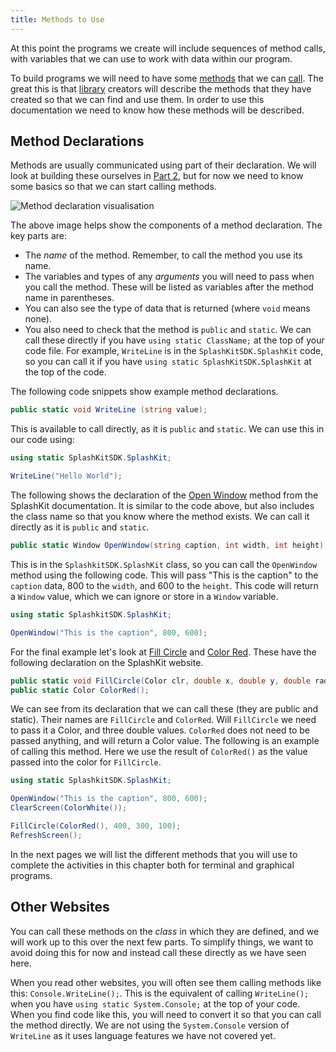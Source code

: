 ```yaml
---
title: Methods to Use
---
```


At this point the programs we create will include sequences of method calls, with variables that we can use to work with data within our program.

To build programs we will need to have some [methods](/book/part-1-instructions/1-sequence-and-data/2-trailside/02-method) that we can [call](/book/part-1-instructions/1-sequence-and-data/2-trailside/03-method-call). The great this is that [library](/book/part-1-instructions/1-sequence-and-data/2-trailside/10-library) creators will describe the methods that they have created so that we can find and use them. In order to use this documentation we need to know how these methods will be described.

## Method Declarations

Methods are usually communicated using part of their declaration. We will look at building these ourselves in [Part 2](/book/part-2-organised-code/2-organising-code/0-overview), but for now we need to know some basics so that we can start calling methods.

![Method declaration visualisation](./images/method-decl.png)

The above image helps show the components of a method declaration. The key parts are:

- The *name* of the method. Remember, to call the method you use its name.
- The variables and types of any *arguments* you will need to pass when you call the method. These will be listed as variables after the method name in parentheses.
- You can also see the type of data that is returned (where `void` means none).
- You also need to check that the method is `public` and `static`. We can call these directly if you have `using static ClassName;` at the top of your code file. For example, `WriteLine` is in the `SplashKitSDK.SplashKit` code, so you can call it if you have `using static SplashKitSDK.SplashKit` at the top of the code.

The following code snippets show example method declarations.

```cs
public static void WriteLine (string value);
```

This is available to call directly, as it is `public` and `static`. We can use this in our code using:

```cs
using static SplashKitSDK.SplashKit;

WriteLine("Hello World");
```

The following shows the declaration of the [Open Window](https://splashkit.io/api/windows/#open-window) method from the SplashKit documentation. It is similar to the code above, but also includes the class name so that you know where the method exists. We can call it directly as it is `public` and `static`.

```cs
public static Window OpenWindow(string caption, int width, int height);
```

This is in the `SplashkitSDK.SplashKit` class, so you can call the `OpenWindow` method using the following code. This will pass "This is the caption" to the `caption` data, 800 to the `width`, and 600 to the `height`. This code will return a `Window` value, which we can ignore or store in a `Window` variable.

```cs
using static SplashkitSDK.SplashKit;

OpenWindow("This is the caption", 800, 600);
```

For the final example let's look at [Fill Circle](https://splashkit.io/api/graphics/#fill-circle) and [Color Red](https://splashkit.io/api/color/#color-red). These have the following declaration on the SplashKit website.

```cs
public static void FillCircle(Color clr, double x, double y, double radius);
public static Color ColorRed();
```

We can see from its declaration that we can call these (they are public and static). Their names are `FillCircle` and `ColorRed`. Will `FillCircle` we need to pass it a Color, and three double values. `ColorRed` does not need to be passed anything, and will return a Color value. The following is an example of calling this method. Here we use the result of `ColorRed()` as the value passed into the color for `FillCircle`.

```cs
using static SplashkitSDK.SplashKit;

OpenWindow("This is the caption", 800, 600);
ClearScreen(ColorWhite());

FillCircle(ColorRed(), 400, 300, 100);
RefreshScreen();
```

In the next pages we will list the different methods that you will use to complete the activities in this chapter both for terminal and graphical programs.

## Other Websites

You can call these methods on the *class* in which they are defined, and we will work up to this over the next few parts. To simplify things, we want to avoid doing this for now and instead call these directly as we have seen here.

When you read other websites, you will often see them calling methods like this: `Console.WriteLine();`. This is the equivalent of calling `WriteLine();` when you have `using static System.Console;` at the top of your code. When you find code like this, you will need to convert it so that you can call the method directly. We are not using the `System.Console` version of `WriteLine` as it uses language features we have not covered yet.
